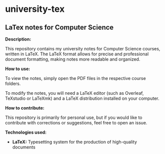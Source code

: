 # university-tex

## LaTex notes for Computer Science

**Description:**

This repository contains my university notes for Computer Science courses, written in LaTeX. The LaTeX format allows for precise and professional document formatting, making notes more readable and organized.

**How to use:**

To view the notes, simply open the PDF files in the respective course folders.

To modify the notes, you will need a LaTeX editor (such as Overleaf, TeXstudio or LaTeXmk) and a LaTeX distribution installed on your computer.

**How to contribute:**

This repository is primarily for personal use, but if you would like to contribute with corrections or suggestions, feel free to open an issue.

**Technologies used:**

* **LaTeX:** Typesetting system for the production of high-quality documents

